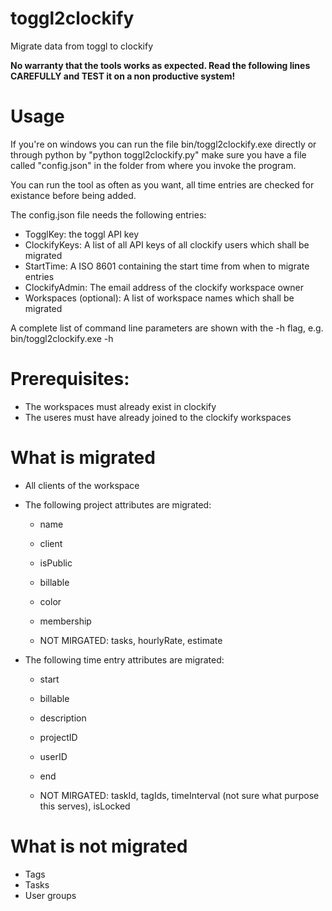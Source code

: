 # toggl2clockify
Migrate data from toggl to clockify

**No warranty that the tools works as expected. Read the following lines CAREFULLY and TEST it on a non productive system!**

# Usage
If you're on windows you can run the file bin/toggl2clockify.exe directly or through python by "python toggl2clockify.py"
make sure you have a file called "config.json" in the folder from where you invoke the program.

You can run the tool as often as you want, all time entries are checked for existance before being added.

The config.json file needs the following entries:
- TogglKey: the toggl API key
- ClockifyKeys: A list of all API keys of all clockify users which shall be migrated
- StartTime: A ISO 8601 containing the start time from when to migrate entries
- ClockifyAdmin: The email address of the clockify workspace owner
- Workspaces (optional): A list of workspace names which shall be migrated

A complete list of command line parameters are shown with the -h flag, e.g.
bin/toggl2clockify.exe -h

# Prerequisites:
- The workspaces must already exist in clockify
- The useres must have already joined to the clockify workspaces

# What is migrated
- All clients of the workspace
- The following project attributes are migrated:
    - name
    - client
    - isPublic
    - billable
    - color
    - membership

    - NOT MIRGATED: tasks, hourlyRate, estimate

- The following time entry attributes are migrated:
    - start
    - billable
    - description
    - projectID
    - userID
    - end
    
    - NOT MIRGATED: taskId, tagIds, timeInterval (not sure what purpose this serves), isLocked
    
# What is not migrated
- Tags
- Tasks
- User groups